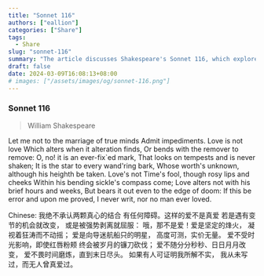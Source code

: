 ```yaml
---
title: "Sonnet 116"
authors: ["eallion"]
categories: ["Share"]
tags: 
  - Share
slug: "sonnet-116"
summary: "The article discusses Shakespeare's Sonnet 116, which explores the concept of true love. It emphasizes that love is unchanging and steadfast, unaffected by time or external circumstances. The sonnet argues that if anyone can prove this idea wrong, then Shakespeare never wrote and no one has ever truly loved."
draft: false
date: 2024-03-09T16:08:13+08:00
# images: ["/assets/images/og/sonnet-116.png"]
---
```


### Sonnet 116

> William Shakespeare

Let me not to the marriage of true minds
Admit impediments. Love is not love
Which alters when it alteration finds,
Or bends with the remover to remove:
O, no! it is an ever-fix`ed mark,
That looks on tempests and is never shaken;
It is the star to every wand'ring bark,
Whose worth's unknown, although his heighth be taken.
Love's not Time's fool, though rosy lips and cheeks
Within his bending sickle's compass come;
Love alters not with his brief hours and weeks,
But bears it out even to the edge of doom:
If this be error and upon me proved,
I never writ, nor no man ever loved.

Chinese:
我绝不承认两颗真心的结合
有任何障碍。这样的爱不是真爱
若是遇有变节的机会就改变，
或是被强势剥离就屈服：
哦，那不是爱！爱是坚定的烽火，
凝视着狂涛而不动摇；
爱是向导迷航船只的明星，
高度可测，实价无量。
爱不受时光影响，即使红唇粉颊
终会被岁月的镰刀砍伐；
爱不随分分秒秒、日日月月改变，
爱不畏时间磨炼，直到末日尽头。
如果有人可证明我所解不实，
我从未写过，而无人曾真爱过。
